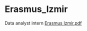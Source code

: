 # Erasmus_Izmir
Data analyst intern
[Erasmus Izmir.pdf](https://github.com/makhmudovv/Erasmus_Izmir/files/12816995/Erasmus.Izmir.pdf)
